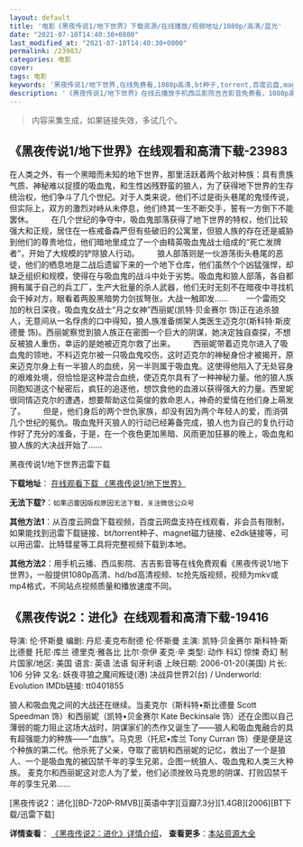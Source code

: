 ```yaml
---
layout: default
title: '电影《黑夜传说1/地下世界》下载资源/在线播放/视频地址/1080p/高清/蓝光'
date: "2021-07-10T14:40:30+0800"
last_modified_at: "2021-07-10T14:40:30+0800"
permalink: /23983/
categories: 电影
cover:
tags: 电影
keywords: '黑夜传说1/地下世界,在线免费看,1080p高清,bt种子,torrent,百度云盘,magnet,磁力链,迅雷下载资源'
description: '《黑夜传说1/地下世界》在线云播放手机西瓜影院吉吉影音免费看，1080p高清bd/hd未删减完整版和tc抢先枪版，mkv/mp4格式，附带bt/torrent种子、magnet/磁力链、百度云盘、网盘资源迅雷下载链接'
---
```


>内容采集生成，如果链接失效，多试几个。


## 《黑夜传说1/地下世界》在线观看和高清下载-23983

在人类之外，有一个黑暗而未知的地下世界，那里活跃着两个敌对种族：具有贵族气质、神秘难以捉摸的吸血鬼，和生性凶残野蛮的狼人，为了获得地下世界的生存统治权，他们争斗了几个世纪。对于人类来说，他们不过是街头巷尾的鬼怪传说，但实际上，双方的激烈对峙从未停息，他们终其一生不断交手，誓有一方倒下不能罢休。 　　在几个世纪的争夺中，吸血鬼部落获得了地下世界的特权，他们比较强大和正规，居住在一栋戒备森严但有些破旧的公寓里，但狼人族的存在还是威胁到他们的尊贵地位，他们暗地里成立了一个由精英吸血鬼战士组成的“死亡发牌者&rdquo;，开始了大规模的铲除狼人行动。 　　狼人部落则是一伙游荡街头巷尾的恶徒，他们的栖息地是二战后遗留下来的一个地下仓库，他们虽然个个凶猛强悍，却缺乏组织和规模，使得在与吸血鬼的战斗中处于劣势。吸血鬼和狼人部落，各自都拥有属于自己的兵工厂，生产大批量的杀人武器，他们无时无刻不在暗夜中寻找机会干掉对方，眼看着两股黑暗势力剑拔弩张，大战一触即发&hellip;… 　　一个雷雨交加的秋日深夜，吸血鬼女战士“月之女神”西丽妮(凯特·贝金赛尔 饰)正在追杀狼人，无意间从一名俘虏的口中得知，狼人族准备绑架人类医生迈克尔(斯科特&middot;斯皮德曼 饰)。西丽妮察觉到狼人族正在密图一个巨大的阴谋，她决定独自查探，不想反被狼人重伤，幸运的是她被迈克尔救了出来。 　　西丽妮带着迈克尔进入了吸血鬼的领地，不料迈克尔被一只吸血鬼咬伤，这时迈克尔的神秘身份才被揭开，原来迈克尔身上有一半狼人的血统，另一半则属于吸血鬼。这使得他陷入了无处容身的艰难处境，但恰恰是这种混合血统，使迈克尔具有了一种神秘力量。他的狼人族同胞知道这个秘密后，疯狂的追逐他，想饮食他的血液以获得强大的力量。西里妮很同情迈克尔的遭遇，想要帮助这位英俊的救命恩人，神奇的爱情在他们身上萌发了。 　　但是，他们身后的两个世仇家族，却没有因为两个年轻人的爱，而消弭几个世纪的冤仇。吸血鬼歼灭狼人的行动已经筹备完成，狼人也为自己的复仇行动作好了充分的准备，于是，在一个夜色更加黑暗、风雨更加狂暴的晚上，吸血鬼和狼人族的大决战开始了……


黑夜传说1/地下世界迅雷下载

**下载地址**： [在线观看下载 《黑夜传说1/地下世界》](https://www.993dy.com//vod-detail-id-24107.html) 


**无法下载?**：`如果迅雷因版权原因无法下载，关注微信公众号 `

**其他方法1**：从百度云网盘下载视频，百度云网盘支持在线观看，非会员有限制，如果能找到迅雷下载链接、bt/torrent种子、magnet磁力链接、e2dk链接等，可以用迅雷、比特彗星等工具将完整视频下载到本地。

**其他方法2**：用手机云播、西瓜影院、吉吉影音等在线免费观看《黑夜传说1/地下世界》，一般提供1080p高清、hd/bd高清视频、tc抢先版视频，视频为mkv或mp4格式，不同站点视频质量和播放速度不同。


## 《黑夜传说2：进化》在线观看和高清下载-19416

导演: 伦·怀斯曼 编剧: 丹尼·麦克布耐德 伦·怀斯曼 主演: 凯特·贝金赛尔 斯科特·斯比德曼 托尼·库兰 德里克·雅各比 比尔·奈伊 麦克·辛 类型: 动作 科幻 惊悚 奇幻 制片国家/地区: 美国 语言: 英语 法语 匈牙利语 上映日期: 2006-01-20(美国) 片长: 106 分钟 又名: 妖夜寻狼之魔间叛徒(港) 决战异世界2(台) / Underworld: Evolution IMDb链接: tt0401855

狼人和吸血鬼之间的大战还在继续。当麦克尔（斯科特•斯比德曼 Scott Speedman 饰）和西丽妮（凯特•贝金赛尔 Kate Beckinsale 饰）还在企图以自己薄弱的能力阻止这场大战时，阴谋家们的杰作又诞生了――狼人和吸血鬼融合的具有超强能力的种族――“血族”。马克思（托尼•库兰 Tony Curran 饰）便是便是这个种族的第二代。他杀死了父亲，夺取了密钥和西丽妮的记忆，救出了一个是狼人、一个是吸血鬼的被囚禁千年的孪生兄弟，企图一统狼人、吸血鬼和人类三大种族。 麦克尔和西丽妮这对恋人为了爱，他们必须挫败马克思的阴谋、打败囚禁千年的孪生兄弟……


[黑夜传说2：进化][BD-720P-RMVB][英语中字][豆瓣7.3分][1.4GB][2006][BT下载/迅雷下载]

**详情查看**： [《黑夜传说2：进化》详情介绍](/movie/19416/)， **查看更多**：[本站资源大全](/movie/t/all/)

